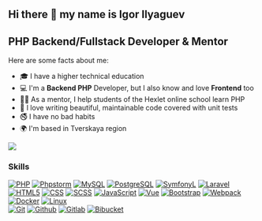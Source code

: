 ## Hi there 👋 my name is Igor Ilyaguev
## PHP Backend/Fullstack Developer & Mentor

Here are some facts about me:

- 🎓 I have a higher technical education
- 💻 I'm a **Backend PHP** Developer, but I also know and love **Frontend** too 
- 👨‍🏫 As a mentor, I help students of the Hexlet online school learn PHP
- 💬 I love writing beautiful, maintainable code covered with unit tests
- 🚭 I have no bad habits
- 🌍  I'm based in Tverskaya region

<a href="https://www.github.com/NONstop5" target="_blank" rel="noreferrer"><img src="https://img.shields.io/github/followers/NONstop5?logo=github&style=for-the-badge&color=0891b2&labelColor=1c1917" /></a>
### Skills 
<p align="left">
<a href="https://www.php.net/" target="_blank" rel="noreferrer"><img src="https://skillicons.dev/icons?i=php" alt="PHP"/></a>
<a href="https://jetbrains.com›phpstorm/" target="_blank" rel="noreferrer"><img src="https://skillicons.dev/icons?i=phpstorm" alt="Phpstorm" /></a>
<a href="https://www.mysql.com/" target="_blank" rel="noreferrer"><img src="https://skillicons.dev/icons?i=mysql" alt="MySQL" /></a>
<a href="https://www.postgresql.org/" target="_blank" rel="noreferrer"><img src="https://skillicons.dev/icons?i=postgresql" alt="PostgreSQL" /></a>
<a href="https://www.symfony.com/" target="_blank" rel="noreferrer"><img src="https://skillicons.dev/icons?i=symfony" alt="SymfonyL" /></a>
<a href="https://laravel.com/" target="_blank" rel="noreferrer"><img src="https://skillicons.dev/icons?i=laravel" alt="Laravel" /></a>
<a href="https://developer.mozilla.org/en-US/docs/Glossary/HTML5" target="_blank" rel="noreferrer"><img src="https://skillicons.dev/icons?i=html"  alt="HTML5" /></a>
<a href="https://www.w3.org/TR/CSS/#css" target="_blank" rel="noreferrer"><img src="https://skillicons.dev/icons?i=css" alt="CSS" /></a>
<a href="https://sass-lang.com" target="_blank" rel="noreferrer"><img src="https://skillicons.dev/icons?i=scss" alt="SCSS" /></a>  
<a href="https://developer.mozilla.org/en-US/docs/Web/JavaScript" target="_blank" rel="noreferrer"><img src="https://skillicons.dev/icons?i=javascript" alt="JavaScript" /></a>
<a href="https://vuejs.org/" target="_blank" rel="noreferrer"><img src="https://skillicons.dev/icons?i=vue" alt="Vue" /></a>
<a href="https://getbootstrap.com/" target="_blank" rel="noreferrer"><img src="https://skillicons.dev/icons?i=bootstrap" alt="Bootstrap" /></a>
<a href="https://webpack.js.org/" target="_blank" rel="noreferrer"><img src="https://skillicons.dev/icons?i=webpack" alt="Webpack" /></a>
<a href="https://www.docker.com/" target="_blank" rel="noreferrer"><img src="https://skillicons.dev/icons?i=docker" alt="Docker" /></a>
<a href="https://www.linux.org" target="_blank" rel="noreferrer"><img src="https://skillicons.dev/icons?i=linux"  alt="Linux" /></a>
<br>
<a href="https://git-scm.com/" target="_blank" rel="noreferrer"><img src="https://skillicons.dev/icons?i=git" alt="Git" /></a>
<a href="https://github.com" target="_blank" rel="noreferrer"><img src="https://skillicons.dev/icons?i=github" alt="Github" /></a>
<a href="https://gitlab.com" target="_blank" rel="noreferrer"><img src="https://skillicons.dev/icons?i=gitlab" alt="Gitlab" /></a>
<a href="https://bitbucket.com" target="_blank" rel="noreferrer"><img src="https://skillicons.dev/icons?i=bitbucket" alt="Bibucket" /></a>
</p>
                    
